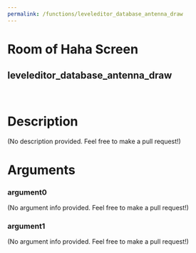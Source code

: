```yaml
---
permalink: /functions/leveleditor_database_antenna_draw
---
```

# Room of Haha Screen  
## leveleditor_database_antenna_draw  
&nbsp;  
# Description  
(No description provided. Feel free to make a pull request!) 
&nbsp;  
# Arguments
### argument0
(No argument info provided. Feel free to make a pull request!)
&nbsp;  
### argument1
(No argument info provided. Feel free to make a pull request!)
&nbsp;  


